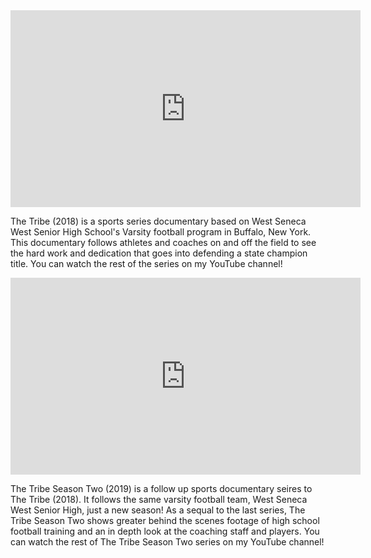<iframe width="560" height="315" src="https://www.youtube.com/embed/Asgz1kc_olE" frameborder="0" allow="accelerometer; autoplay; clipboard-write; encrypted-media; gyroscope; picture-in-picture" allowfullscreen></iframe>

The Tribe (2018) is a sports series documentary based on West Seneca West Senior High School's Varsity football program in Buffalo, New York. This documentary follows athletes and coaches on and off the field to see the hard work and dedication that goes into defending a state champion title. You can watch the rest of the series on my YouTube channel!


<iframe width="560" height="315" src="https://www.youtube.com/embed/Byu1c1Tp0IE" frameborder="0" allow="accelerometer; autoplay; clipboard-write; encrypted-media; gyroscope; picture-in-picture" allowfullscreen></iframe>

The Tribe Season Two (2019) is a follow up sports documentary seires to The Tribe (2018). It follows the same varsity football team, West Seneca West Senior High, just a new season! As a sequal to the last series, The Tribe Season Two shows greater behind the scenes footage of high school football training and an in depth look at the coaching staff and players. You can watch the rest of The Tribe Season Two series on my YouTube channel!
 
